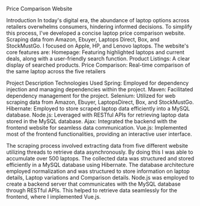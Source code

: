 Price Comparison Website

Introduction 
In today's digital era, the abundance of laptop options across retailers overwhelms consumers, hindering informed decisions. To simplify this process, I've developed a concise laptop price comparison website. Scraping data from Amazon, Ebuyer, Laptops Direct, Box, and StockMustGo. I focused on Apple, HP, and Lenovo laptops.
The website's core features are:
Homepage: Featuring highlighted laptops and current deals, along with a user-friendly search function.
Product Listings: A clear display of searched products.
Price Comparison: Real-time comparison of the same laptop across the five retailers

Project Description 
Technologies Used
Spring: Employed for dependency injection and managing dependencies within the project.
Maven: Facilitated dependency management for the project.
Selenium: Utilized for web scraping data from Amazon, Ebuyer, LaptopsDirect, Box, and StockMustGo.
Hibernate: Employed to store scraped laptop data efficiently into a MySQL database.
Node.js: Leveraged with RESTful APIs for retrieving laptop data stored in the MySQL database.
Ajax: Integrated the backend with the frontend website for seamless data communication.
Vue.js: Implemented most of the frontend functionalities, providing an interactive user interface.

The scraping process involved extracting data from five different website utilizing threads to retrieve data asynchronously. By doing this I was able to accumulate over 500 laptops. 
The collected data was structured and stored efficiently in a MySQL database using Hibernate. The database architecture employed normalization and was structured to store information on laptop details, Laptop variations and Comparison details. Node.js was employed to create a backend server that communicates with the MySQL database through RESTful APIs. This helped to retrieve data seamlessly for the frontend, where I implemented Vue.js.

